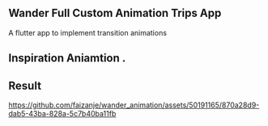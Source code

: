 ## Wander Full Custom Animation Trips App



A flutter app to implement transition animations

## Inspiration Aniamtion .
## Result
https://github.com/faizanje/wander_animation/assets/50191165/870a28d9-dab5-43ba-828a-5c7b40ba11fb

